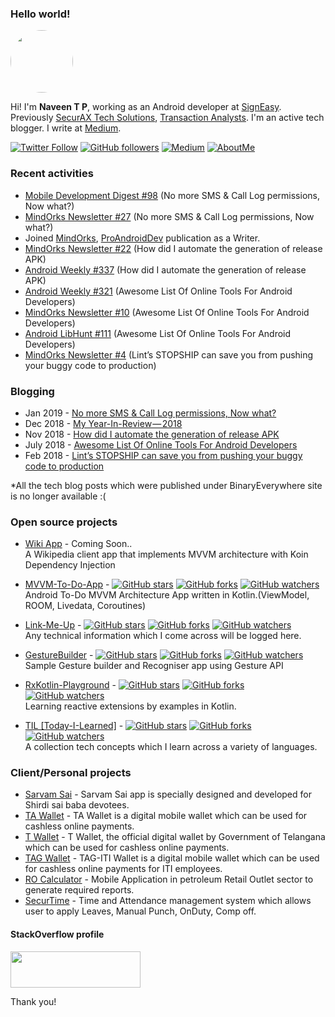 ### Hello world!

<img style="border-radius: 50%; width: 100px" src="https://avatars2.githubusercontent.com/u/16202134" />

Hi! I'm **Naveen T P**, working as an Android developer at [SignEasy](https://www.getsigneasy.com/). Previously [SecurAX Tech Solutions](http://www.securax.com/), [Transaction Analysts](http://transactionanalysts.com/). I'm an active tech blogger. I write at [Medium](https://medium.com/@naveentp).
  
[![Twitter Follow](https://img.shields.io/twitter/follow/iamnaveentp.svg?style=social)](https://twitter.com/iamnaveentp) 
[![GitHub followers](https://img.shields.io/github/followers/naveentp.svg?style=social&label=Follow)](https://github.com/naveentp)
[![Medium](https://img.shields.io/badge/Medium-%40naveentp-blue.svg)](https://medium.com/@naveentp)
[![AboutMe](https://img.shields.io/badge/AboutMe-naveentp-orange.svg)](https://about.me/naveentp)


### Recent activities
- [Mobile Development Digest #98](http://blog.alsedi.com/mobile-development-digest-98/) (No more SMS & Call Log permissions, Now what?)
- [MindOrks Newsletter #27](https://mindorks.com/newsletter/edition/27) (No more SMS & Call Log permissions, Now what?)
- Joined [MindOrks](https://medium.com/mindorks/about), [ProAndroidDev](https://proandroiddev.com/about) publication as a Writer.
- [MindOrks Newsletter #22](https://mindorks.com/newsletter/edition/22) (How did I automate the generation of release APK)
- [Android Weekly #337](http://androidweekly.net/issues/issue-337) (How did I automate the generation of release APK)
- [Android Weekly #321](http://androidweekly.net/issues/issue-321) (Awesome List Of Online Tools For Android Developers)
- [MindOrks Newsletter #10](https://mindorks.com/newsletter/edition/10) (Awesome List Of Online Tools For Android Developers)
- [Android LibHunt #111](https://android.libhunt.com/newsletter/111) (Awesome List Of Online Tools For Android Developers)
- [MindOrks Newsletter #4](https://mindorks.com/newsletter/edition/4) (Lint’s STOPSHIP can save you from pushing your buggy code to production)

### Blogging
- Jan 2019 - [No more SMS & Call Log permissions, Now what?](https://medium.com/@naveentp/no-more-sms-call-log-permissions-now-what-9b8226de7827)
- Dec 2018 - [My Year-In-Review — 2018](https://medium.com/@naveentp/my-year-in-review-2018-e9ab7a1dd0a3)
- Nov 2018 - [How did I automate the generation of release APK](https://medium.com/mindorks/how-did-i-automate-the-generation-of-release-apk-3e42b6540a4a)
- July 2018 - [Awesome List Of Online Tools For Android Developers](https://proandroiddev.com/awesome-list-of-online-tools-for-android-developers-f40af8f46299)
- Feb 2018 - [Lint’s STOPSHIP can save you from pushing your buggy code to production](https://medium.com/@naveentp/lints-stopship-can-save-you-from-pushing-your-buggy-code-to-production-4fa0db40d9b1)

*All the tech blog posts which were published under BinaryEverywhere site is no longer available :(

###  Open source projects

- [Wiki App]() - Coming Soon..  
A Wikipedia client app that implements MVVM architecture with Koin Dependency Injection
- [MVVM-To-Do-App](https://github.com/Naveentp/MVVM-To-Do-App) - [![GitHub stars](https://img.shields.io/github/stars/naveentp/MVVM-To-Do-App.svg?style=social&label=Star)](https://github.com/Naveentp/MVVM-To-Do-App) [![GitHub forks](https://img.shields.io/github/forks/naveentp/MVVM-To-Do-App.svg?style=social&label=Fork)](https://github.com/Naveentp/MVVM-To-Do-App/fork) [![GitHub watchers](https://img.shields.io/github/watchers/naveentp/MVVM-To-Do-App.svg?style=social&label=Watch)](https://github.com/Naveentp/MVVM-To-Do-App)  
Android To-Do MVVM Architecture App written in Kotlin.(ViewModel, ROOM, Livedata, Coroutines)

- [Link-Me-Up](https://github.com/Naveentp/Link-Me-Up) - [![GitHub stars](https://img.shields.io/github/stars/naveentp/Link-Me-Up.svg?style=social&label=Star)](https://github.com/Naveentp/Link-Me-Up) [![GitHub forks](https://img.shields.io/github/forks/naveentp/Link-Me-Up.svg?style=social&label=Fork)](https://github.com/Naveentp/Link-Me-Up/fork) [![GitHub watchers](https://img.shields.io/github/watchers/naveentp/Link-Me-Up.svg?style=social&label=Watch)](https://github.com/Naveentp/Link-Me-Up)  
Any technical information which I come across will be logged here. 

- [GestureBuilder](https://github.com/Naveentp/GestureBuilder) - [![GitHub stars](https://img.shields.io/github/stars/naveentp/GestureBuilder.svg?style=social&label=Star)](https://github.com/Naveentp/GestureBuilder) [![GitHub forks](https://img.shields.io/github/forks/naveentp/GestureBuilder.svg?style=social&label=Fork)](https://github.com/Naveentp/GestureBuilder/fork) [![GitHub watchers](https://img.shields.io/github/watchers/naveentp/GestureBuilder.svg?style=social&label=Watch)](https://github.com/Naveentp/GestureBuilder)  
Sample Gesture builder and Recogniser app using Gesture API

- [RxKotlin-Playground](https://github.com/Naveentp/RxKotlin-Playground) - [![GitHub stars](https://img.shields.io/github/stars/Naveentp/RxKotlin-Playground.svg?style=social&label=Star)](https://github.com/Naveentp/RxKotlin-Playground) [![GitHub forks](https://img.shields.io/github/forks/Naveentp/RxKotlin-Playground.svg?style=social&label=Fork)](https://github.com/Naveentp/RxKotlin-Playground/fork) [![GitHub watchers](https://img.shields.io/github/watchers/Naveentp/RxKotlin-Playground.svg?style=social&label=Watch)](https://github.com/Naveentp/RxKotlin-Playground)  
Learning reactive extensions by examples in Kotlin.

- [TIL [Today-I-Learned]](https://github.com/Naveentp/Today-I-Learned) - [![GitHub stars](https://img.shields.io/github/stars/Naveentp/Today-I-Learned.svg?style=social&label=Star)](https://github.com/Naveentp/Today-I-Learned) [![GitHub forks](https://img.shields.io/github/forks/Naveentp/Today-I-Learned.svg?style=social&label=Fork)](https://github.com/Naveentp/Today-I-Learned/fork) [![GitHub watchers](https://img.shields.io/github/watchers/Naveentp/Today-I-Learned.svg?style=social&label=Watch)](https://github.com/Naveentp/Today-I-Learned)  
A collection tech concepts which I learn across a variety of languages.  

### Client/Personal projects
- [Sarvam Sai](https://play.google.com/store/apps/details?id=com.naveentp.saiaarthi) - Sarvam Sai app is specially designed and developed for Shirdi sai baba devotees.
- [TA Wallet](https://play.google.com/store/apps/details?id=com.ta.wallet.tawallet) - TA Wallet is a digital mobile wallet which can be used for cashless online payments.
- [T Wallet](https://play.google.com/store/apps/details?id=com.telangana.twallet) - T Wallet, the official digital wallet by Government of Telangana which can be used for cashless online payments.
- [TAG Wallet](https://play.google.com/store/apps/details?id=com.ta.wallet.ebatwa.dop) - TAG-ITI Wallet is a digital mobile wallet which can be used for cashless online payments for ITI employees.
- [RO Calculator](https://play.google.com/store/apps/details?id=io.dreamflame.rocalculator) - Mobile Application in petroleum Retail Outlet sector to generate required reports.
- [SecurTime](https://play.google.com/store/apps/details?id=com.Securax.securtime_v2_5) - Time and Attendance management system which allows user to apply Leaves, Manual Punch, OnDuty, Comp off.

#### StackOverflow profile 
<a href="https://stackoverflow.com/users/5629056/naveen-t-p" >
    <img src="https://stackoverflow.com/users/flair/5629056.png" width="208" height="58">
</a>


Thank you!
